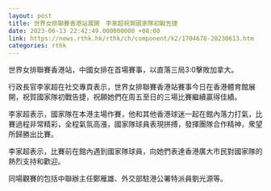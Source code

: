 ```yaml
---
layout: post
title: 世界女排聯賽香港站展開　李家超祝賀國家隊初戰告捷
date: 2023-06-13 22:42:49.000000000 +08:00
link: https://news.rthk.hk/rthk/ch/component/k2/1704678-20230613.htm
categories: rthk
---
```


世界女排聯賽香港站，中國女排在首場賽事，以直落三局3:0擊敗加拿大。 

行政長官李家超在社交專頁表示，世界女排聯賽香港站賽事今日在香港體育館展開，祝賀國家隊初戰告捷，祝願她們在周五至日的三場比賽繼續贏得佳績。

李家超表示，國家隊在本港主場作賽，他和其他香港球迷一起在館內落力打氣，比賽過程非常精彩，全程氣氛高漲，國家隊球員表現拼搏，發揮團隊合作精神，衆望所歸勝出比賽。

李家超表示，比賽前在館內遇到國家隊球員，向她們表達香港廣大市民對國家隊的熱烈支持和歡迎。

同場觀賽的包括中聯辦主任鄭雁雄、外交部駐港公署特派員劉光源等。

